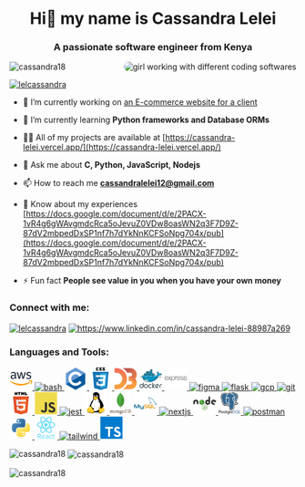<h1 align="center">Hi👋 my name is Cassandra Lelei</h1>
<h3 align="center">A passionate software engineer from Kenya</h3>
<img src="https://i.pinimg.com/564x/7c/2b/ac/7c2bacf83a09e8390eb6802a57d22c88.jpg" alt="girl working with different coding softwares" style="border-radius: 20px; display: block; margin: auto; float: right;" class="responsive-img"/>

<p align="left"> <img src="https://komarev.com/ghpvc/?username=cassandra18&label=Profile%20views&color=0e75b6&style=flat" alt="cassandra18" /> </p>

<p align="left"> <a href="https://twitter.com/lelcassandra" target="blank"><img src="https://img.shields.io/twitter/follow/lelcassandra?logo=twitter&style=for-the-badge" alt="lelcassandra" /></a> </p>

- 🔭 I’m currently working on [an E-commerce website for a client](https://github.com/cassandra18/lelann_bookshop)

- 🌱 I’m currently learning **Python frameworks and Database ORMs**

- 👨‍💻 All of my projects are available at [https://cassandra-lelei.vercel.app/](https://cassandra-lelei.vercel.app/)

- 💬 Ask me about **C, Python, JavaScript, Nodejs**

- 📫 How to reach me **cassandralelei12@gmail.com**

- 📄 Know about my experiences [https://docs.google.com/document/d/e/2PACX-1vR4g6gWAvgmdcRca5oJevuZ0VDw8oasWN2q3F7D9Z-87dV2mbpedDxSP1nf7h7dYkNnKCFSoNpg704x/pub](https://docs.google.com/document/d/e/2PACX-1vR4g6gWAvgmdcRca5oJevuZ0VDw8oasWN2q3F7D9Z-87dV2mbpedDxSP1nf7h7dYkNnKCFSoNpg704x/pub)

- ⚡ Fun fact **People see value in you when you have your own money**

<h3 align="left">Connect with me:</h3>
<p align="left">
<a href="https://twitter.com/lelcassandra" target="blank"><img align="center" src="https://raw.githubusercontent.com/rahuldkjain/github-profile-readme-generator/master/src/images/icons/Social/twitter.svg" alt="lelcassandra" height="30" width="40" /></a>
<a href="https://linkedin.com/in/https://www.linkedin.com/in/cassandra-lelei-88987a269" target="blank"><img align="center" src="https://raw.githubusercontent.com/rahuldkjain/github-profile-readme-generator/master/src/images/icons/Social/linked-in-alt.svg" alt="https://www.linkedin.com/in/cassandra-lelei-88987a269" height="30" width="40" /></a>
</p>

<h3 align="left">Languages and Tools:</h3>
<p align="left"> <a href="https://aws.amazon.com" target="_blank" rel="noreferrer"> <img src="https://raw.githubusercontent.com/devicons/devicon/master/icons/amazonwebservices/amazonwebservices-original-wordmark.svg" alt="aws" width="40" height="40"/> </a> <a href="https://www.gnu.org/software/bash/" target="_blank" rel="noreferrer"> <img src="https://www.vectorlogo.zone/logos/gnu_bash/gnu_bash-icon.svg" alt="bash" width="40" height="40"/> </a> <a href="https://www.cprogramming.com/" target="_blank" rel="noreferrer"> <img src="https://raw.githubusercontent.com/devicons/devicon/master/icons/c/c-original.svg" alt="c" width="40" height="40"/> </a> <a href="https://www.w3schools.com/css/" target="_blank" rel="noreferrer"> <img src="https://raw.githubusercontent.com/devicons/devicon/master/icons/css3/css3-original-wordmark.svg" alt="css3" width="40" height="40"/> </a> <a href="https://d3js.org/" target="_blank" rel="noreferrer"> <img src="https://raw.githubusercontent.com/devicons/devicon/master/icons/d3js/d3js-original.svg" alt="d3js" width="40" height="40"/> </a> <a href="https://www.docker.com/" target="_blank" rel="noreferrer"> <img src="https://raw.githubusercontent.com/devicons/devicon/master/icons/docker/docker-original-wordmark.svg" alt="docker" width="40" height="40"/> </a> <a href="https://expressjs.com" target="_blank" rel="noreferrer"> <img src="https://raw.githubusercontent.com/devicons/devicon/master/icons/express/express-original-wordmark.svg" alt="express" width="40" height="40"/> </a> <a href="https://www.figma.com/" target="_blank" rel="noreferrer"> <img src="https://www.vectorlogo.zone/logos/figma/figma-icon.svg" alt="figma" width="40" height="40"/> </a> <a href="https://flask.palletsprojects.com/" target="_blank" rel="noreferrer"> <img src="https://www.vectorlogo.zone/logos/pocoo_flask/pocoo_flask-icon.svg" alt="flask" width="40" height="40"/> </a> <a href="https://cloud.google.com" target="_blank" rel="noreferrer"> <img src="https://www.vectorlogo.zone/logos/google_cloud/google_cloud-icon.svg" alt="gcp" width="40" height="40"/> </a> <a href="https://git-scm.com/" target="_blank" rel="noreferrer"> <img src="https://www.vectorlogo.zone/logos/git-scm/git-scm-icon.svg" alt="git" width="40" height="40"/> </a> <a href="https://www.w3.org/html/" target="_blank" rel="noreferrer"> <img src="https://raw.githubusercontent.com/devicons/devicon/master/icons/html5/html5-original-wordmark.svg" alt="html5" width="40" height="40"/> </a> <a href="https://developer.mozilla.org/en-US/docs/Web/JavaScript" target="_blank" rel="noreferrer"> <img src="https://raw.githubusercontent.com/devicons/devicon/master/icons/javascript/javascript-original.svg" alt="javascript" width="40" height="40"/> </a> <a href="https://jestjs.io" target="_blank" rel="noreferrer"> <img src="https://www.vectorlogo.zone/logos/jestjsio/jestjsio-icon.svg" alt="jest" width="40" height="40"/> </a> <a href="https://www.linux.org/" target="_blank" rel="noreferrer"> <img src="https://raw.githubusercontent.com/devicons/devicon/master/icons/linux/linux-original.svg" alt="linux" width="40" height="40"/> </a> <a href="https://www.mongodb.com/" target="_blank" rel="noreferrer"> <img src="https://raw.githubusercontent.com/devicons/devicon/master/icons/mongodb/mongodb-original-wordmark.svg" alt="mongodb" width="40" height="40"/> </a> <a href="https://www.mysql.com/" target="_blank" rel="noreferrer"> <img src="https://raw.githubusercontent.com/devicons/devicon/master/icons/mysql/mysql-original-wordmark.svg" alt="mysql" width="40" height="40"/> </a> <a href="https://nextjs.org/" target="_blank" rel="noreferrer"> <img src="https://cdn.worldvectorlogo.com/logos/nextjs-2.svg" alt="nextjs" width="40" height="40"/> </a> <a href="https://nodejs.org" target="_blank" rel="noreferrer"> <img src="https://raw.githubusercontent.com/devicons/devicon/master/icons/nodejs/nodejs-original-wordmark.svg" alt="nodejs" width="40" height="40"/> </a> <a href="https://www.postgresql.org" target="_blank" rel="noreferrer"> <img src="https://raw.githubusercontent.com/devicons/devicon/master/icons/postgresql/postgresql-original-wordmark.svg" alt="postgresql" width="40" height="40"/> </a> <a href="https://postman.com" target="_blank" rel="noreferrer"> <img src="https://www.vectorlogo.zone/logos/getpostman/getpostman-icon.svg" alt="postman" width="40" height="40"/> </a> <a href="https://www.python.org" target="_blank" rel="noreferrer"> <img src="https://raw.githubusercontent.com/devicons/devicon/master/icons/python/python-original.svg" alt="python" width="40" height="40"/> </a> <a href="https://reactjs.org/" target="_blank" rel="noreferrer"> <img src="https://raw.githubusercontent.com/devicons/devicon/master/icons/react/react-original-wordmark.svg" alt="react" width="40" height="40"/> </a> <a href="https://tailwindcss.com/" target="_blank" rel="noreferrer"> <img src="https://www.vectorlogo.zone/logos/tailwindcss/tailwindcss-icon.svg" alt="tailwind" width="40" height="40"/> </a> <a href="https://www.typescriptlang.org/" target="_blank" rel="noreferrer"> <img src="https://raw.githubusercontent.com/devicons/devicon/master/icons/typescript/typescript-original.svg" alt="typescript" width="40" height="40"/> </a> </p>

<p><img align="left" src="https://github-readme-stats.vercel.app/api/top-langs?username=cassandra18&show_icons=true&locale=en&layout=compact" alt="cassandra18" /></p>

<p>&nbsp;<img align="center" src="https://github-readme-stats.vercel.app/api?username=cassandra18&show_icons=true&locale=en" alt="cassandra18" /></p>

<p><img align="center" src="https://github-readme-streak-stats.herokuapp.com/?user=cassandra18&" alt="cassandra18" /></p>
